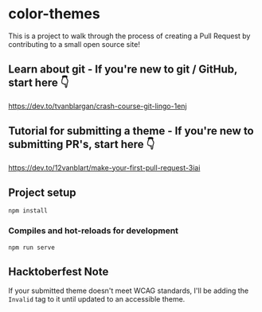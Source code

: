 # color-themes

This is a project to walk through the process of creating a Pull Request by contributing to a small open source site! 

## Learn about git - If you're new to git / GitHub, start here 👇
https://dev.to/tvanblargan/crash-course-git-lingo-1enj

## Tutorial for submitting a theme - If you're new to submitting PR's, start here 👇
https://dev.to/12vanblart/make-your-first-pull-request-3iai

## Project setup
```
npm install
```

### Compiles and hot-reloads for development
```
npm run serve
```

## Hacktoberfest Note

If your submitted theme doesn't meet WCAG standards, I'll be adding the `Invalid` tag to it until updated to an accessible theme. 
